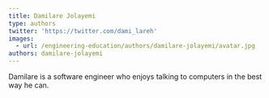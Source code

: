 ```yaml
---
title: Damilare Jolayemi
type: authors
twitter: 'https://twitter.com/dami_lareh'
images:
  - url: /engineering-education/authors/damilare-jolayemi/avatar.jpg
authors: damilare-jolayemi
---
```

Damilare is a software engineer who enjoys talking to computers in the best way he can. 
